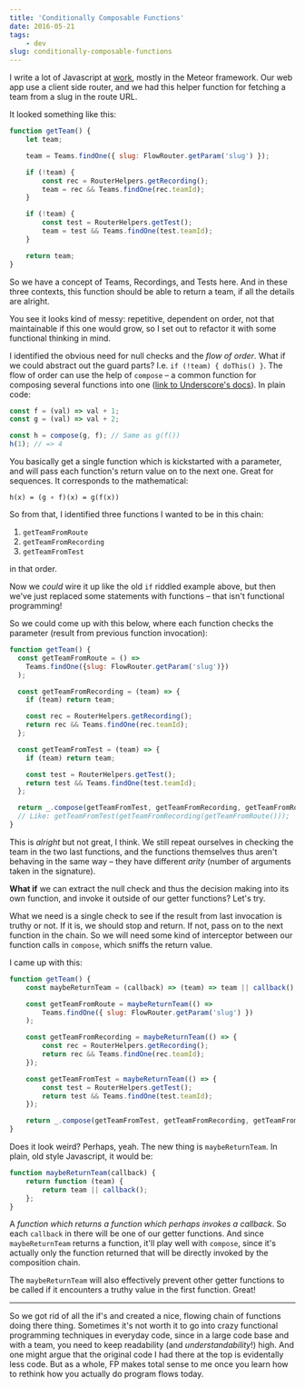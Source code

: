 ```yaml
---
title: 'Conditionally Composable Functions'
date: 2016-05-21
tags:
    - dev
slug: conditionally-composable-functions
---
```


I write a lot of Javascript at [work](http://lookback.io), mostly in the Meteor framework. Our web
app use a client side router, and we had this helper function for fetching a team from a slug in the
route URL.

It looked something like this:

```js
function getTeam() {
    let team;

    team = Teams.findOne({ slug: FlowRouter.getParam('slug') });

    if (!team) {
        const rec = RouterHelpers.getRecording();
        team = rec && Teams.findOne(rec.teamId);
    }

    if (!team) {
        const test = RouterHelpers.getTest();
        team = test && Teams.findOne(test.teamId);
    }

    return team;
}
```

So we have a concept of Teams, Recordings, and Tests here. And in these three contexts, this
function should be able to return a team, if all the details are alright.

You see it looks kind of messy: repetitive, dependent on order, not that maintainable if this one
would grow, so I set out to refactor it with some functional thinking in mind.

I identified the obvious need for null checks and the _flow of order_. What if we could abstract out
the guard parts? I.e. `if (!team) { doThis() }`. The flow of order can use the help of `compose` – a
common function for composing several functions into one
([link to Underscore's docs](http://underscorejs.org/#compose)). In plain code:

```js
const f = (val) => val + 1;
const g = (val) => val + 2;

const h = compose(g, f); // Same as g(f())
h(1); // => 4
```

You basically get a single function which is kickstarted with a parameter, and will pass each
function's return value on to the next one. Great for sequences. It corresponds to the mathematical:

```
h(x) = (g ∘ f)(x) = g(f(x))
```

So from that, I identified three functions I wanted to be in this chain:

1. `getTeamFromRoute`
2. `getTeamFromRecording`
3. `getTeamFromTest`

in that order.

Now we _could_ wire it up like the old `if` riddled example above, but then we've just replaced some
statements with functions – that isn't functional programming!

So we could come up with this below, where each function checks the parameter (result from previous
function invocation):

```js
function getTeam() {
  const getTeamFromRoute = () =>
    Teams.findOne({slug: FlowRouter.getParam('slug')})
  );

  const getTeamFromRecording = (team) => {
    if (team) return team;

    const rec = RouterHelpers.getRecording();
    return rec && Teams.findOne(rec.teamId);
  };

  const getTeamFromTest = (team) => {
    if (team) return team;

    const test = RouterHelpers.getTest();
    return test && Teams.findOne(test.teamId);
  };

  return _.compose(getTeamFromTest, getTeamFromRecording, getTeamFromRoute)();
  // Like: getTeamFromTest(getTeamFromRecording(getTeamFromRoute()));
}
```

This is _alright_ but not great, I think. We still repeat ourselves in checking the team in the two
last functions, and the functions themselves thus aren't behaving in the same way – they have
different _arity_ (number of arguments taken in the signature).

**What if** we can extract the null check and thus the decision making into its own function, and
invoke it outside of our getter functions? Let's try.

What we need is a single check to see if the result from last invocation is truthy or not. If it is,
we should stop and return. If not, pass on to the next function in the chain. So we will need some
kind of interceptor between our function calls in `compose`, which sniffs the return value.

I came up with this:

```js
function getTeam() {
    const maybeReturnTeam = (callback) => (team) => team || callback();

    const getTeamFromRoute = maybeReturnTeam(() =>
        Teams.findOne({ slug: FlowRouter.getParam('slug') })
    );

    const getTeamFromRecording = maybeReturnTeam(() => {
        const rec = RouterHelpers.getRecording();
        return rec && Teams.findOne(rec.teamId);
    });

    const getTeamFromTest = maybeReturnTeam(() => {
        const test = RouterHelpers.getTest();
        return test && Teams.findOne(test.teamId);
    });

    return _.compose(getTeamFromTest, getTeamFromRecording, getTeamFromRoute)();
}
```

Does it look weird? Perhaps, yeah. The new thing is `maybeReturnTeam`. In plain, old style
Javascript, it would be:

```js
function maybeReturnTeam(callback) {
    return function (team) {
        return team || callback();
    };
}
```

A _function which returns a function which perhaps invokes a callback_. So each `callback` in there
will be one of our getter functions. And since `maybeReturnTeam` returns a function, it'll play well
with `compose`, since it's actually only the function returned that will be directly invoked by the
composition chain.

The `maybeReturnTeam` will also effectively prevent other getter functions to be called if it
encounters a truthy value in the first function. Great!

---

So we got rid of all the if's and created a nice, flowing chain of functions doing there thing.
Sometimes it's not worth it to go into crazy functional programming techniques in everyday code,
since in a large code base and with a team, you need to keep readability (and _understandability_!)
high. And one might argue that the original code I had there at the top is evidentally less code.
But as a whole, FP makes total sense to me once you learn how to rethink how you actually do program
flows today.
